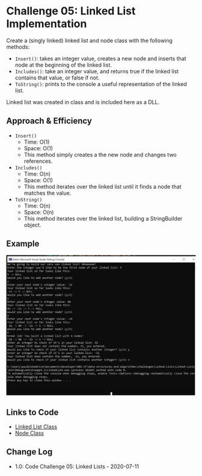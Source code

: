 # Challenge 05: Linked List Implementation

Create a (singly linked) linked list and node class with the following methods:

- `Insert()`: takes an integer value, creates a new node and inserts that node at the beginning of the linked list.
- `Includes()`: take an integer value, and returns true if the linked list contains that value, or false if not.
- `ToString()`: prints to the console a useful representation of the linked list.

Linked list was created in class and is included here as a DLL.

## Approach & Efficiency

- `Insert()`
    - Time: O(1)
    - Space: O(1)
    - This method simply creates a the new node and changes two references.
- `Includes()`
    - Time: O(n)
    - Space: O(1)
    - This method iterates over the linked list until it finds a node that matches the value.
- `ToString()`
    - Time: O(n)
    - Space: O(n)
    - This method iterates over the linked list, building a StringBuilder object.

## Example

![Linked List Execution](../../../assets/LinkedList-Example.png)

## Links to Code

- [Linked List Class](../../Libraries/LLLibrary/LinkedList.cs)
- [Node Class](../../Libraries/LLLibrary/Node.cs)

## Change Log

- 1.0: Code Challenge 05: Linked Lists - 2020-07-11